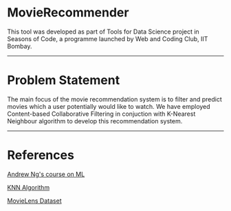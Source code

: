 # MovieRecommender

This tool was developed as part of Tools for Data Science project in Seasons of Code, a programme launched by Web and Coding Club, IIT Bombay.

---

# Problem Statement

The main focus of the movie recommendation system is to filter and predict movies which a user potentially would like to watch. We have employed Content-based Collaborative Filtering in conjuction with K-Nearest Neighbour algorithm to develop this recommendation system.

---

# References

[Andrew Ng's course on ML](https://youtube.com/playlist?list=PLkDaE6sCZn6FNC6YRfRQc_FbeQrF8BwGI&si=cAyqVudhU2u5iW0Z)

[KNN Algorithm](https://towardsdatascience.com/machine-learning-basics-with-the-k-nearest-neighbors-algorithm-6a6e71d01761/)

[MovieLens Dataset](https://grouplens.org/datasets/movielens/)
